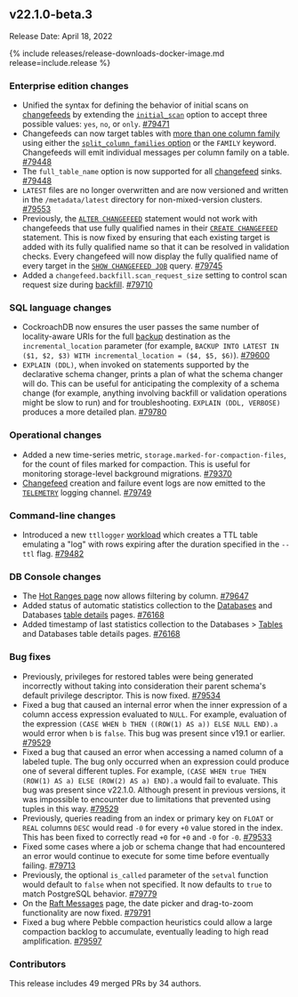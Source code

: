 ## v22.1.0-beta.3

Release Date: April 18, 2022

{% include releases/release-downloads-docker-image.md release=include.release %}

<h3 id="v22-1-0-beta-3-enterprise-edition-changes">Enterprise edition changes</h3>

- Unified the syntax for defining the behavior of initial scans on [changefeeds](https://www.cockroachlabs.com/docs/v22.1/change-data-capture-overview) by extending the [`initial_scan`](https://www.cockroachlabs.com/docs/v22.1/create-changefeed#initial-scan) option to accept three possible values: `yes`, `no`, or `only`. [#79471][#79471]
- Changefeeds can now target tables with [more than one column family](https://www.cockroachlabs.com/docs/v22.1/changefeeds-on-tables-with-column-families) using either the [`split_column_families` option](https://www.cockroachlabs.com/docs/v22.1/create-changefeed#split-column-families) or the `FAMILY` keyword. Changefeeds will emit individual messages per column family on a table. [#79448][#79448]
- The `full_table_name` option is now supported for all [changefeed](https://www.cockroachlabs.com/docs/v22.1/change-data-capture-overview) sinks. [#79448][#79448]
- `LATEST` files are no longer overwritten and are now versioned and written in the `/metadata/latest` directory for non-mixed-version clusters. [#79553][#79553]
- Previously, the [`ALTER CHANGEFEED`](https://www.cockroachlabs.com/docs/v22.1/alter-changefeed) statement would not work with changefeeds that use fully qualified names in their [`CREATE CHANGEFEED`](https://www.cockroachlabs.com/docs/v22.1/create-changefeed) statement. This is now fixed by ensuring that each existing target is added with its fully qualified name so that it can be resolved in validation checks. Every changefeed will now display the fully qualified name of every target in the [`SHOW CHANGEFEED JOB`](../v22.1/show-jobs.html) query. [#79745][#79745]
- Added a `changefeed.backfill.scan_request_size` setting to control scan request size during [backfill](https://www.cockroachlabs.com/docs/v22.1/changefeed-messages#schema-changes-with-column-backfill). [#79710][#79710]

<h3 id="v22-1-0-beta-3-sql-language-changes">SQL language changes</h3>

- CockroachDB now ensures the user passes the same number of locality-aware URIs for the full [backup](https://www.cockroachlabs.com/docs/v22.1/take-full-and-incremental-backups) destination as the `incremental_location` parameter (for example, `BACKUP INTO LATEST IN ($1, $2, $3) WITH incremental_location = ($4, $5, $6)`). [#79600][#79600]
- `EXPLAIN (DDL)`, when invoked on statements supported by the declarative schema changer, prints a plan of what the schema changer will do. This can be useful for anticipating the complexity of a schema change (for example, anything involving backfill or validation operations might be slow to run) and for troubleshooting. `EXPLAIN (DDL, VERBOSE)` produces a more detailed plan. [#79780][#79780]

<h3 id="v22-1-0-beta-3-operational-changes">Operational changes</h3>

- Added a new time-series metric, `storage.marked-for-compaction-files`, for the count of files marked for compaction. This is useful for monitoring storage-level background migrations. [#79370][#79370]
- [Changefeed](https://www.cockroachlabs.com/docs/v22.1/change-data-capture-overview) creation and failure event logs are now emitted to the [`TELEMETRY`](https://www.cockroachlabs.com/docs/v22.1/eventlog#telemetry-events) logging channel. [#79749][#79749]

<h3 id="v22-1-0-beta-3-command-line-changes">Command-line changes</h3>

- Introduced a new `ttllogger` [workload](https://www.cockroachlabs.com/docs/v22.1/cockroach-workload) which creates a TTL table emulating a "log" with rows expiring after the duration specified in the `--ttl` flag. [#79482][#79482]

<h3 id="v22-1-0-beta-3-db-console-changes">DB Console changes</h3>

- The [Hot Ranges page](https://www.cockroachlabs.com/docs/v22.1/ui-hot-ranges-page) now allows filtering by column. [#79647][#79647]
- Added status of automatic statistics collection to the [Databases](https://www.cockroachlabs.com/docs/v22.1/ui-databases-page) and Databases [table details](https://www.cockroachlabs.com/docs/v22.1/ui-databases-page#table-details) pages. [#76168][#76168]
- Added timestamp of last statistics collection to the Databases > [Tables](https://www.cockroachlabs.com/docs/v22.1/ui-databases-page#tables-view) and Databases table details pages. [#76168][#76168]

<h3 id="v22-1-0-beta-3-bug-fixes">Bug fixes</h3>

- Previously, privileges for restored tables were being generated incorrectly without taking into consideration their parent schema's default privilege descriptor. This is now fixed. [#79534][#79534]
- Fixed a bug that caused an internal error when the inner expression of a column access expression evaluated to `NULL`. For example, evaluation of the expression `(CASE WHEN b THEN ((ROW(1) AS a)) ELSE NULL END).a` would error when `b` is `false`. This bug was present since v19.1 or earlier. [#79529][#79529]
- Fixed a bug that caused an error when accessing a named column of a labeled tuple. The bug only occurred when an expression could produce one of several different tuples. For example, `(CASE WHEN true THEN (ROW(1) AS a) ELSE (ROW(2) AS a) END).a` would fail to evaluate. This bug was present since v22.1.0. Although present in previous versions, it was impossible to encounter due to limitations that prevented using tuples in this way. [#79529][#79529]
- Previously, queries reading from an index or primary key on `FLOAT` or `REAL` columns `DESC` would read `-0` for every `+0` value stored in the index. This has been fixed to correctly read `+0` for `+0` and `-0` for `-0`. [#79533][#79533]
- Fixed some cases where a job or schema change that had encountered an error would continue to execute for some time before eventually failing. [#79713][#79713]
- Previously, the optional `is_called` parameter of the `setval` function would default to `false` when not specified. It now defaults to `true` to match PostgreSQL behavior. [#79779][#79779]
- On the [Raft Messages](https://www.cockroachlabs.com/docs/v22.1/ui-debug-pages) page, the date picker and drag-to-zoom functionality are now fixed. [#79791][#79791]
- Fixed a bug where Pebble compaction heuristics could allow a large compaction backlog to accumulate, eventually leading to high read amplification. [#79597][#79597]

<h3 id="v22-1-0-beta-3-contributors">Contributors</h3>

This release includes 49 merged PRs by 34 authors.

[#79370]: https://github.com/cockroachdb/cockroach/pull/79370
[#79448]: https://github.com/cockroachdb/cockroach/pull/79448
[#79458]: https://github.com/cockroachdb/cockroach/pull/79458
[#79471]: https://github.com/cockroachdb/cockroach/pull/79471
[#79482]: https://github.com/cockroachdb/cockroach/pull/79482
[#79529]: https://github.com/cockroachdb/cockroach/pull/79529
[#79533]: https://github.com/cockroachdb/cockroach/pull/79533
[#79534]: https://github.com/cockroachdb/cockroach/pull/79534
[#79553]: https://github.com/cockroachdb/cockroach/pull/79553
[#79562]: https://github.com/cockroachdb/cockroach/pull/79562
[#79597]: https://github.com/cockroachdb/cockroach/pull/79597
[#79600]: https://github.com/cockroachdb/cockroach/pull/79600
[#79647]: https://github.com/cockroachdb/cockroach/pull/79647
[#79710]: https://github.com/cockroachdb/cockroach/pull/79710
[#79713]: https://github.com/cockroachdb/cockroach/pull/79713
[#79722]: https://github.com/cockroachdb/cockroach/pull/79722
[#79742]: https://github.com/cockroachdb/cockroach/pull/79742
[#79745]: https://github.com/cockroachdb/cockroach/pull/79745
[#79749]: https://github.com/cockroachdb/cockroach/pull/79749
[#79779]: https://github.com/cockroachdb/cockroach/pull/79779
[#79780]: https://github.com/cockroachdb/cockroach/pull/79780
[#79782]: https://github.com/cockroachdb/cockroach/pull/79782
[#79791]: https://github.com/cockroachdb/cockroach/pull/79791
[#76168]: https://github.com/cockroachdb/cockroach/pull/76168
[30d477495]: https://github.com/cockroachdb/cockroach/commit/30d477495
[528f0d8bf]: https://github.com/cockroachdb/cockroach/commit/528f0d8bf
[5e7fb2304]: https://github.com/cockroachdb/cockroach/commit/5e7fb2304
[5fa73a530]: https://github.com/cockroachdb/cockroach/commit/5fa73a530
[7cf738118]: https://github.com/cockroachdb/cockroach/commit/7cf738118
[aafe68e31]: https://github.com/cockroachdb/cockroach/commit/aafe68e31

